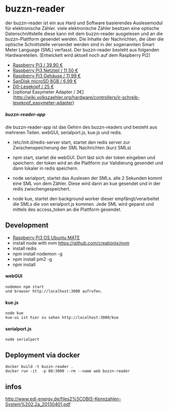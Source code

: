 # buzzn-reader
  der buzzn-reader ist ein aus Hard und Software basierendes Auslesemodul für elektronische Zähler. viele elektronische Zähler besitzen eine optische Datenschnittstelle diese kann mit dem buzzn-reader ausgelesen und an die buzzn-Plattform gesendet werden.
  Die Inhalte der Nachrichten, die über die optische Schnittstelle versendet werden sind in der sogenannten Smart Meter Language (SML) verfasst. Der buzzn-reader besteht aus folgenden Hardwareteilen. (Entwickelt wird aktuell noch auf dem Raspberry Pi2)

  - [Raspberry Pi3 / 39,90 € ](https://www.reichelt.de/?ARTICLE=164977&PROVID=2788&wt_mc=amc141526782519998&gclid=Cj0KEQjwrte4BRD-oYi3y5_AhZ4BEiQAzIFxn-gnfEK5rxzGnYoiAz3sbMUnDfI7VhtRcC68r_A2c6UaAuDO8P8HAQ)
  - [Raspberry Pi3 Netzteil / 11,50 € ](https://www.reichelt.de/Ladegeraete-fuer-USB-Geraete/NT-MUSB-25-SW/3/index.html?&ACTION=3&LA=3&ARTICLE=167078&GROUPID=5158)
  - [Raspberry Pi3 Gehäuse / 11,99 € ](http://www.amazon.de/Geh%C3%A4use-f%C3%BCr-Raspberry-offizieles-K%C3%BChlk%C3%B6rper/dp/B01CP11RPS/ref=sr_1_4?ie=UTF8&qid=1461138604&sr=8-4&keywords=Official+Raspberry+Pi+Case)
  - [SanDisk microSD 8GB / 6,99 € ](http://www.amazon.de/SanDisk-Speicherkarte-SD-Adapter-Frustfreie-Verpackung/dp/B00MWXUKDK?ie=UTF8&psc=1&redirect=true&ref_=ox_sc_sfl_title_2&smid=A3JWKAKR8XB7XF)
  - [D0-Lesekopf / 25 € ](http://wiki.volkszaehler.org/hardware/controllers/ir-schreib-lesekopf-usb-ausgang#stueckliste_und_preise)
  - [optional Easymeter Adapter / 3€] (http://wiki.volkszaehler.org/hardware/controllers/ir-schreib-lesekopf_easymeter-adapter)

##### buzzn-reader-app
  die buzzn-reader-app ist das Gehirn des buzzn-readers und besteht aus mehreren Teilen. webGUI, serialport.js, kue.js und redis.

  - /etc/init.d/redis-server start, startet den redis server zur Zwischenspeicherung der SML Nachrichten (kurz SMLs)

  - npm start, startet die webGUI. Dort läst sich der token eingeben und speichern. der token wird an die Plattform zur Validierung gesendet und dann lokaler in redis speichern.

  - node serialport, startet das Auslesen der SMLs. alle 2 Sekunden kommt eine SML von dem Zähler. Diese wird dann an kue gesendet und in der redis zwischengespeichert.

  - node kue, startet den background worker dieser empfängt/verarbeitet die SMLs die von serialport.js kommen. Jede SML wird geparst und mittels des access_token an die Plattform gesendet.


## Development
  - [Raspberry Pi3 OS Ubuntu MATE](https://ubuntu-mate.org/raspberry-pi/)
  - install node with nvm https://github.com/creationix/nvm
  - install redis
  - npm install nodemon -g
  - npm install pm2 -g
  - npm install

#### webGUI
    nodemon npm start
    und browser http://localhost:3000 aufrufen.

#### kue.js
    node kue
    kue-ui ist hier zu sehen http://localhost:3000/kue

#### serialport.js
    node serialport

## Deployment via docker
    docker build -t buzzn-reader .
    docker run -it  -p 80:3000 --rm --name web buzzn-reader

## infos
  http://www.edi-energy.de/files2%5COBIS-Kennzahlen-System%202.2a_20130401.pdf
